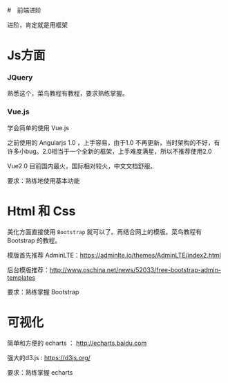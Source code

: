 #　前端进阶

进阶，肯定就是用框架

# Js方面


### JQuery

熟悉这个，菜鸟教程有教程，要求熟练掌握。


### Vue.js

学会简单的使用 Vue.js

之前使用的 Angularjs 1.0 ，上手容易，由于1.0 不再更新，当时架构的不好，有许多小bug。2.0相当于一个全新的框架，上手难度满星，所以不推荐使用2.0

Vue2.0 目前国内最火，国际相对较火，中文文档舒服。

要求：熟练地使用基本功能

# Html 和 Css

美化方面直接使用 `Bootstrap` 就可以了。再结合网上的模版。菜鸟教程有 Bootstrap 的教程。

模版首先推荐 AdminLTE：https://adminlte.io/themes/AdminLTE/index2.html

后台模版推荐：http://www.oschina.net/news/52033/free-bootstrap-admin-templates

要求：熟练掌握 Bootstrap

# 可视化

简单和方便的 echarts ： http://echarts.baidu.com

强大的d3.js : https://d3js.org/

要求：熟练掌握 echarts